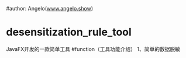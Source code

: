 #author: Angelo(www.angelo.show)
# desensitization_rule_tool
JavaFX开发的一款简单工具
#function（工具功能介绍）
1、简单的数据脱敏
